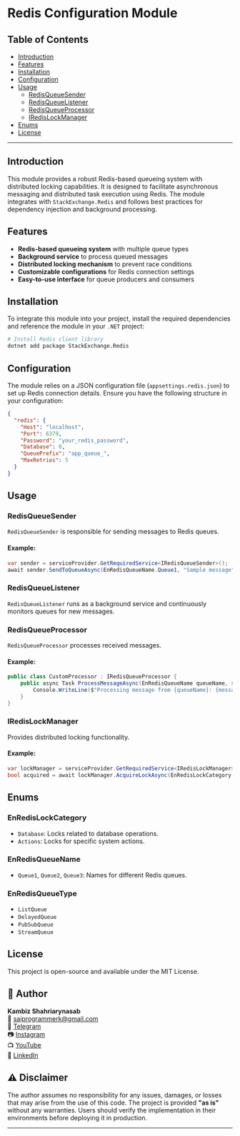 ﻿# Redis Configuration Module

## Table of Contents
- [Introduction](#introduction)
- [Features](#features)
- [Installation](#installation)
- [Configuration](#configuration)
- [Usage](#usage)
  - [RedisQueueSender](#redisqueuesender)
  - [RedisQueueListener](#redisqueuelistener)
  - [RedisQueueProcessor](#redisqueueprocessor)
  - [IRedisLockManager](#iredislockmanager)
- [Enums](#enums)
- [License](#license)

---

## Introduction
This module provides a robust Redis-based queueing system with distributed locking capabilities. It is designed to facilitate asynchronous messaging and distributed task execution using Redis. The module integrates with `StackExchange.Redis` and follows best practices for dependency injection and background processing.

## Features
- **Redis-based queueing system** with multiple queue types
- **Background service** to process queued messages
- **Distributed locking mechanism** to prevent race conditions
- **Customizable configurations** for Redis connection settings
- **Easy-to-use interface** for queue producers and consumers

## Installation
To integrate this module into your project, install the required dependencies and reference the module in your `.NET` project:

```sh
# Install Redis client library
dotnet add package StackExchange.Redis
```

## Configuration
The module relies on a JSON configuration file (`appsettings.redis.json`) to set up Redis connection details. Ensure you have the following structure in your configuration:

```json
{
  "redis": {
    "Host": "localhost",
    "Port": 6379,
    "Password": "your_redis_password",
    "Database": 0,
    "QueuePrefix": "app_queue_",
    "MaxRetries": 5
  }
}
```

## Usage

### RedisQueueSender
`RedisQueueSender` is responsible for sending messages to Redis queues.

#### Example:
```csharp
var sender = serviceProvider.GetRequiredService<IRedisQueueSender>();
await sender.SendToQueueAsync(EnRedisQueueName.Queue1, "Sample message");
```

### RedisQueueListener
`RedisQueueListener` runs as a background service and continuously monitors queues for new messages.

### RedisQueueProcessor
`RedisQueueProcessor` processes received messages.

#### Example:
```csharp
public class CustomProcessor : IRedisQueueProcessor {
    public async Task ProcessMessageAsync(EnRedisQueueName queueName, string message) {
        Console.WriteLine($"Processing message from {queueName}: {message}");
    }
}
```

### IRedisLockManager
Provides distributed locking functionality.

#### Example:
```csharp
var lockManager = serviceProvider.GetRequiredService<IRedisLockManager>();
bool acquired = await lockManager.AcquireLockAsync(EnRedisLockCategory.Database, "resource-key", TimeSpan.FromMinutes(1));
```

## Enums

### EnRedisLockCategory
- `Database`: Locks related to database operations.
- `Actions`: Locks for specific system actions.

### EnRedisQueueName
- `Queue1`, `Queue2`, `Queue3`: Names for different Redis queues.

### EnRedisQueueType
- `ListQueue`
- `DelayedQueue`
- `PubSubQueue`
- `StreamQueue`

## License
This project is open-source and available under the MIT License.

## 👤 Author
**Kambiz Shahriarynasab**  
📧 [saiprogrammerk@gmail.com](mailto:saiprogrammerk@gmail.com)  
🔗 [Telegram](https://t.me/pr_kami)  
📷 [Instagram](https://www.instagram.com/pr.kami.sh/)  
📺 [YouTube](https://www.youtube.com/channel/UCqjjdsFRXliDa7K612BZtmA)  
💼 [LinkedIn](https://www.linkedin.com/public-profile/settings?trk=d_flagship3_profile_self_view_public_profile)

## ⚠️ Disclaimer
The author assumes no responsibility for any issues, damages, or losses that may arise from the use of this code. The project is provided **"as is"** without any warranties. Users should verify the implementation in their environments before deploying it in production.

---

